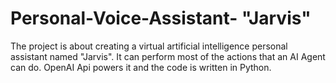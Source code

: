 # Personal-Voice-Assistant- "Jarvis"
The project is about creating a virtual artificial intelligence personal assistant named "Jarvis". 
It can perform most of the actions that an AI Agent can do. 
OpenAI Api powers it and the code is written in Python.
